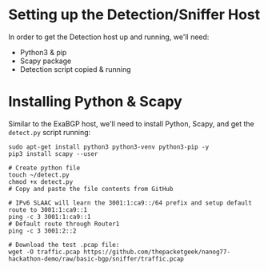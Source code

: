 # Setting up the Detection/Sniffer Host
In order to get the Detection host up and running, we'll need:
- Python3 & pip
- Scapy package
- Detection script copied & running


# Installing Python & Scapy
Similar to the ExaBGP host, we'll need to install Python, Scapy, and get the `detect.py` script running:

    sudo apt-get install python3 python3-venv python3-pip -y
    pip3 install scapy --user

    # Create python file
    touch ~/detect.py
    chmod +x detect.py
    # Copy and paste the file contents from GitHub

    # IPv6 SLAAC will learn the 3001:1:ca9::/64 prefix and setup default route to 3001:1:ca9::1
    ping -c 3 3001:1:ca9::1
    # Default route through Router1
    ping -c 3 3001:2::2

    # Download the test .pcap file:
    wget -O traffic.pcap https://github.com/thepacketgeek/nanog77-hackathon-demo/raw/basic-bgp/sniffer/traffic.pcap
